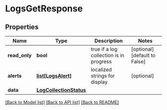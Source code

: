 # LogsGetResponse

## Properties
Name | Type | Description | Notes
------------ | ------------- | ------------- | -------------
**read_only** | **bool** | true if a log collection is in progress | [optional] [default to False]
**alerts** | [**list[LogsAlert]**](LogsAlert.md) | localized strings for display | [optional] 
**data** | [**LogCollectionStatus**](LogCollectionStatus.md) |  | 

[[Back to Model list]](../README.md#documentation-for-models) [[Back to API list]](../README.md#documentation-for-api-endpoints) [[Back to README]](../README.md)

